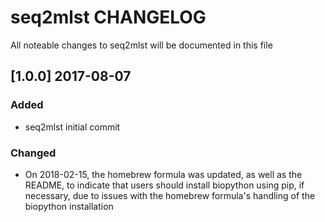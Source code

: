 # seq2mlst CHANGELOG

All noteable changes to seq2mlst will be documented in this file

## [1.0.0] 2017-08-07

### Added
- seq2mlst initial commit

### Changed
- On 2018-02-15, the homebrew formula was updated, as well as the README, to indicate that users should install biopython using pip, if necessary, due to issues with the homebrew formula's handling of the biopython installation
